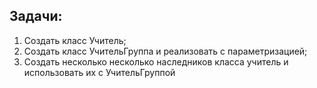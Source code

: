  ## Задачи: 
1. Создать класс Учитель;
2. Создать класс УчительГруппа и реализовать с параметризацией;
3. Создать несколько несколько наследников класса учитель и использовать их с УчительГруппой